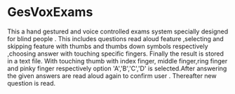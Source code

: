 # GesVoxExams
This a hand gestured and voice controlled exams system specially designed for blind people . This includes questions read aloud feature ,selecting and skipping feature with thumbs and thumbs down symbols respectively ,choosing answer with touching specific  fingers.  Finally the result is stored in a text file.
With touching thumb with index finger, middle finger,ring finger and pinky finger respectively option 'A','B','C','D' is selected.After answering the given answers are read aloud again to confirm user . Thereafter new question is read. 
